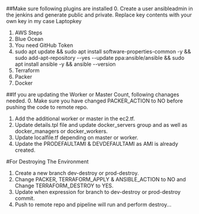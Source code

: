 ##Make sure following plugins are installed
0. Create a user ansibleadmin in the jenkins and generate public and private. Replace key contents with your own key in my case Laptopkey
1. AWS Steps
2. Blue Ocean
3. You need GitHub Token
4. sudo apt update && sudo apt install software-properties-common -y && sudo add-apt-repository --yes --update ppa:ansible/ansible && sudo apt install ansible -y && ansible --version
5. Terraform
6. Packer
7. Docker

##If you are updating the Worker or Master Count, following chanages needed.
0. Make sure you have changed PACKER_ACTION to NO before pushing the code to remote repo.
1. Add the additional worker or master in the ec2.tf.
2. Update details.tpl file and update docker_servers group and as well as docker_managers or docker_workers.
4. Update localfile.tf depending on master or worker.
5. Update the PRODEFAULTAMI & DEVDEFAULTAMI as AMI is already created.

#For Destroying The Environment
1. Create a new branch dev-destroy or prod-destroy.
2. Change PACKER, TERRAFORM_APPLY & ANSIBLE_ACTION to NO and Change TERRAFORM_DESTROY to YES.
3. Update when expression for branch to dev-destroy or prod-destroy commit.
4. Push to remote repo and pipeline will run and perform destroy...